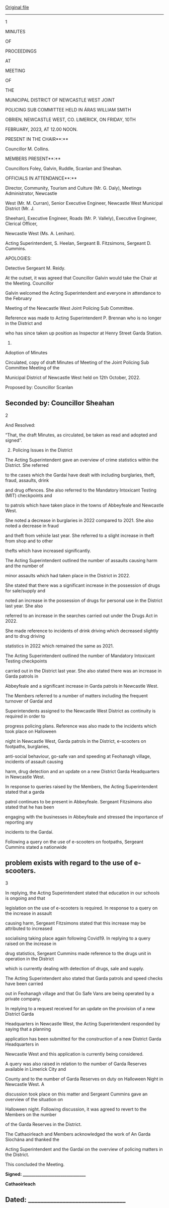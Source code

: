[Original file](https://www.limerick.ie/sites/default/files/media/documents/2023-09/01-Minutes-Meeting-of-the-Joint-Policing-Sub-Committee-of-the-Municipal-District-of-Newcastle-West-10th-February-2023.pdf)

---
1

MINUTES

OF

PROCEEDINGS

AT

MEETING

OF

THE

MUNICIPAL DISTRICT OF NEWCASTLE WEST JOINT

POLICING SUB COMMITTEE HELD IN ÁRAS WILLIAM SMITH

OBRIEN, NEWCASTLE WEST, CO. LIMERICK, ON FRIDAY, 10TH

FEBRUARY, 2023, AT 12.00 NOON.

PRESENT IN THE CHAIR**:**

Councillor M. Collins.

MEMBERS PRESENT**:**

Councillors Foley, Galvin, Ruddle, Scanlan and Sheahan.

OFFICIALS IN ATTENDANCE**:**

Director, Community, Tourism and Culture (Mr. G. Daly), Meetings Administrator, Newcastle

West (Mr. M. Curran), Senior Executive Engineer, Newcastle West Municipal District (Mr. J.

Sheehan), Executive Engineer, Roads (Mr. P. Vallely), Executive Engineer, Clerical Officer,

Newcastle West (Ms. A. Lenihan).

Acting Superintendent, S. Heelan, Sergeant B. Fitzsimons, Sergeant D. Cummins.

APOLOGIES:

Detective Sergeant M. Reidy.

At the outset, it was agreed that Councillor Galvin would take the Chair at the Meeting. Councillor

Galvin welcomed the Acting Superintendent and everyone in attendance to the February

Meeting of the Newcastle West Joint Policing Sub Committee.

Reference was made to Acting Superintendent P. Brennan who is no longer in the District and

who has since taken up position as Inspector at Henry Street Garda Station.

1.

Adoption of Minutes

Circulated, copy of draft Minutes of Meeting of the Joint Policing Sub Committee Meeting of the

Municipal District of Newcastle West held on 12th October, 2022.

Proposed by: Councillor Scanlan

Seconded by: Councillor Sheahan
---
2

And Resolved:

“That, the draft Minutes, as circulated, be taken as read and adopted and signed”.

2. Policing Issues in the District

The Acting Superintendent gave an overview of crime statistics within the District. She referred

to the cases which the Gardaí have dealt with including burglaries, theft, fraud, assaults, drink

and drug offences. She also referred to the Mandatory Intoxicant Testing (MIT) checkpoints and

to patrols which have taken place in the towns of Abbeyfeale and Newcastle West.

She noted a decrease in burglaries in 2022 compared to 2021. She also noted a decrease in fraud

and theft from vehicle last year. She referred to a slight increase in theft from shop and to other

thefts which have increased significantly.

The Acting Superintendent outlined the number of assaults causing harm and the number of

minor assaults which had taken place in the District in 2022.

She stated that there was a significant increase in the possession of drugs for sale/supply and

noted an increase in the possession of drugs for personal use in the District last year. She also

referred to an increase in the searches carried out under the Drugs Act in 2022.

She made reference to incidents of drink driving which decreased slightly and to drug driving

statistics in 2022 which remained the same as 2021.

The Acting Superintendent outlined the number of Mandatory Intoxicant Testing checkpoints

carried out in the District last year. She also stated there was an increase in Garda patrols in

Abbeyfeale and a significant increase in Garda patrols in Newcastle West.

The Members referred to a number of matters including the frequent turnover of Gardaí and

Superintendents assigned to the Newcastle West District as continuity is required in order to

progress policing plans. Reference was also made to the incidents which took place on Halloween

night in Newcastle West, Garda patrols in the District, e-scooters on footpaths, burglaries,

anti-social behaviour, go-safe van and speeding at Feohanagh village, incidents of assault causing

harm, drug detection and an update on a new District Garda Headquarters in Newcastle West.

In response to queries raised by the Members, the Acting Superintendent stated that a garda

patrol continues to be present in Abbeyfeale. Sergeant Fitzsimons also stated that he has been

engaging with the businesses in Abbeyfeale and stressed the importance of reporting any

incidents to the Gardaí.

Following a query on the use of e-scooters on footpaths, Sergeant Cummins stated a nationwide

problem exists with regard to the use of e-scooters.
---
3

In replying, the Acting Superintendent stated that education in our schools is ongoing and that

legislation on the use of e-scooters is required. In response to a query on the increase in assault

causing harm, Sergeant Fitzsimons stated that this increase may be attributed to increased

socialising taking place again following Covid19. In replying to a query raised on the increase in

drug statistics, Sergeant Cummins made reference to the drugs unit in operation in the District

which is currently dealing with detection of drugs, sale and supply.

The Acting Superintendent also stated that Garda patrols and speed checks have been carried

out in Feohanagh village and that Go Safe Vans are being operated by a private company.

In replying to a request received for an update on the provision of a new District Garda

Headquarters in Newcastle West, the Acting Superintendent responded by saying that a planning

application has been submitted for the construction of a new District Garda Headquarters in

Newcastle West and this application is currently being considered.

A query was also raised in relation to the number of Garda Reserves available in Limerick City and

County and to the number of Garda Reserves on duty on Halloween Night in Newcastle West. A

discussion took place on this matter and Sergeant Cummins gave an overview of the situation on

Halloween night. Following discussion, it was agreed to revert to the Members on the number

of the Garda Reserves in the District.

The Cathaoirleach and Members acknowledged the work of An Garda Síochána and thanked the

Acting Superintendent and the Gardaí on the overview of policing matters in the District.

This concluded the Meeting.

**Signed: \_\_\_\_\_\_\_\_\_\_\_\_\_\_\_\_\_\_\_\_\_\_\_\_\_\_\_\_\_\_**

**Cathaoirleach**

**Dated: \_\_\_\_\_\_\_\_\_\_\_\_\_\_\_\_\_\_\_\_\_\_\_\_\_\_\_\_\_\_\_**
---
